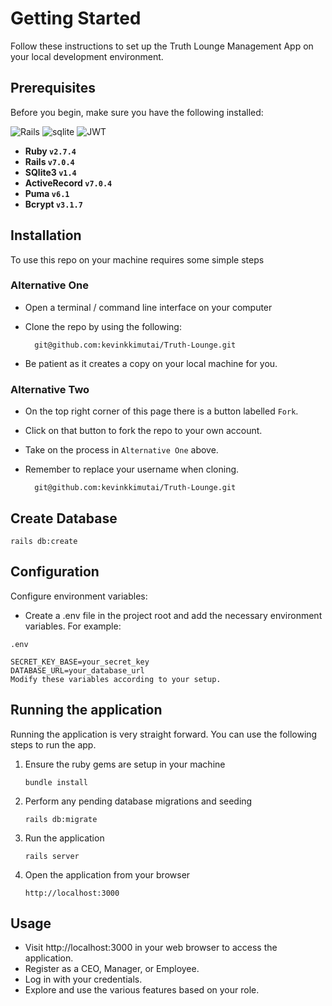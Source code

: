 # Getting Started

Follow these instructions to set up the Truth Lounge Management App on your local development environment.

## Prerequisites
Before you begin, make sure you have the following installed:

![Rails](https://img.shields.io/badge/rails-%23CC0000.svg?style=for-the-badge&logo=ruby-on-rails&logoColor=white)
![sqlite](https://img.shields.io/badge/SQLite-07405E?style=for-the-badge&logo=sqlite&logoColor=white)
![JWT](https://img.shields.io/badge/JWT-black?style=for-the-badge&logo=JSON%20web%20tokens)

- **Ruby `v2.7.4`**
- **Rails `v7.0.4`**
- **SQlite3 `v1.4`**
- **ActiveRecord `v7.0.4`**
- **Puma `v6.1`**
- **Bcrypt `v3.1.7`**

## Installation

To use this repo on your machine requires some simple steps

### Alternative One

- Open a terminal / command line interface on your computer
- Clone the repo by using the following:

        git@github.com:kevinkkimutai/Truth-Lounge.git

- Be patient as it creates a copy on your local machine for you.


### Alternative Two

- On the top right corner of this page there is a button labelled ``Fork``.
- Click on that button to fork the repo to your own account.
- Take on the process in ``Alternative One`` above.
- Remember to replace your username when cloning.

        git@github.com:kevinkkimutai/Truth-Lounge.git


## Create Database
```
rails db:create
```

## Configuration
Configure environment variables:

-   Create a .env file in the project root and add the necessary environment variables. For example:

``.env``

```
SECRET_KEY_BASE=your_secret_key
DATABASE_URL=your_database_url
Modify these variables according to your setup.
```

## Running the application
Running the application is very straight forward. You can use the following steps to run the app.

1. Ensure the ruby gems are setup in your machine
    ```{shell}
   bundle install
   ```
2. Perform any pending database migrations  and seeding
   ```{shell}
   rails db:migrate
   ```
3. Run the application
    ```{shell}
    rails server
    ```
4. Open the application from your browser
    ```
   http://localhost:3000
   ```

## Usage
-   Visit http://localhost:3000 in your web browser to access the application.
-   Register as a CEO, Manager, or Employee.
-   Log in with your credentials.
-   Explore and use the various features based on your role.
